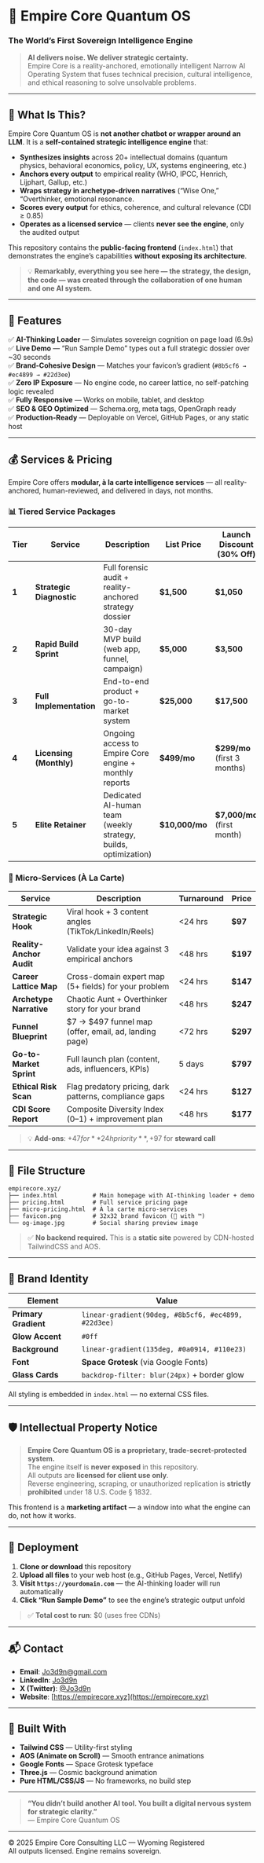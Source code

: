 # 🌌 Empire Core Quantum OS  
### The World’s First Sovereign Intelligence Engine  

> **AI delivers noise. We deliver strategic certainty.**  
> Empire Core is a reality-anchored, emotionally intelligent Narrow AI Operating System that fuses technical precision, cultural intelligence, and ethical reasoning to solve unsolvable problems.

---

## 🔮 What Is This?

Empire Core Quantum OS is **not another chatbot or wrapper around an LLM**. It is a **self-contained strategic intelligence engine** that:

- **Synthesizes insights** across 20+ intellectual domains (quantum physics, behavioral economics, policy, UX, systems engineering, etc.)
- **Anchors every output** to empirical reality (WHO, IPCC, Henrich, Lijphart, Gallup, etc.)
- **Wraps strategy in archetype-driven narratives** (“Wise One,” “Overthinker, emotional resonance.
- **Scores every output** for ethics, coherence, and cultural relevance (CDI ≥ 0.85)
- **Operates as a licensed service** — clients **never see the engine**, only the audited output

This repository contains the **public-facing frontend** (`index.html`) that demonstrates the engine’s capabilities **without exposing its architecture**.

> 💡 **Remarkably, everything you see here — the strategy, the design, the code — was created through the collaboration of one human and one AI system.**

---

## 🚀 Features

✅ **AI-Thinking Loader** — Simulates sovereign cognition on page load (6.9s)  
✅ **Live Demo** — “Run Sample Demo” types out a full strategic dossier over ~30 seconds  
✅ **Brand-Cohesive Design** — Matches your favicon’s gradient (`#8b5cf6 → #ec4899 → #22d3ee`)  
✅ **Zero IP Exposure** — No engine code, no career lattice, no self-patching logic revealed  
✅ **Fully Responsive** — Works on mobile, tablet, and desktop  
✅ **SEO & GEO Optimized** — Schema.org, meta tags, OpenGraph ready  
✅ **Production-Ready** — Deployable on Vercel, GitHub Pages, or any static host

---

## 💰 Services & Pricing

Empire Core offers **modular, à la carte intelligence services** — all reality-anchored, human-reviewed, and delivered in days, not months.

### 📊 Tiered Service Packages

| Tier | Service | Description | List Price | **Launch Discount (30% Off)** |
|------|--------|-------------|------------|-------------------------------|
| **1** | **Strategic Diagnostic** | Full forensic audit + reality-anchored strategy dossier | **$1,500** | **$1,050** |
| **2** | **Rapid Build Sprint** | 30-day MVP build (web app, funnel, campaign) | **$5,000** | **$3,500** |
| **3** | **Full Implementation** | End-to-end product + go-to-market system | **$25,000** | **$17,500** |
| **4** | **Licensing (Monthly)** | Ongoing access to Empire Core engine + monthly reports | **$499/mo** | **$299/mo** (first 3 months) |
| **5** | **Elite Retainer** | Dedicated AI-human team (weekly strategy, builds, optimization) | **$10,000/mo** | **$7,000/mo** (first month) |

### 🧩 Micro-Services (À La Carte)

| Service | Description | Turnaround | Price |
|--------|-------------|------------|-------|
| **Strategic Hook** | Viral hook + 3 content angles (TikTok/LinkedIn/Reels) | <24 hrs | **$97** |
| **Reality-Anchor Audit** | Validate your idea against 3 empirical anchors | <48 hrs | **$197** |
| **Career Lattice Map** | Cross-domain expert map (5+ fields) for your problem | <24 hrs | **$147** |
| **Archetype Narrative** | Chaotic Aunt + Overthinker story for your brand | <48 hrs | **$247** |
| **Funnel Blueprint** | $7 → $497 funnel map (offer, email, ad, landing page) | <72 hrs | **$297** |
| **Go-to-Market Sprint** | Full launch plan (content, ads, influencers, KPIs) | 5 days | **$797** |
| **Ethical Risk Scan** | Flag predatory pricing, dark patterns, compliance gaps | <24 hrs | **$127** |
| **CDI Score Report** | Composite Diversity Index (0–1) + improvement plan | <48 hrs | **$177** |

> 💡 **Add-ons**: +$47 for **24h priority**, +$97 for **steward call**

---

## 📁 File Structure

```
empirecore.xyz/
├── index.html          # Main homepage with AI-thinking loader + demo
├── pricing.html        # Full service pricing page
├── micro-pricing.html  # À la carte micro-services
├── favicon.png         # 32x32 brand favicon (👑 with ™)
└── og-image.jpg        # Social sharing preview image
```

> ✅ **No backend required.** This is a **static site** powered by CDN-hosted TailwindCSS and AOS.

---

## 🎨 Brand Identity

| Element        | Value |
|----------------|-------|
| **Primary Gradient** | `linear-gradient(90deg, #8b5cf6, #ec4899, #22d3ee)` |
| **Glow Accent**      | `#0ff` |
| **Background**       | `linear-gradient(135deg, #0a0914, #110e23)` |
| **Font**             | **Space Grotesk** (via Google Fonts) |
| **Glass Cards**      | `backdrop-filter: blur(24px)` + border glow |

All styling is embedded in `index.html` — no external CSS files.

---

## 🛡️ Intellectual Property Notice

> **Empire Core Quantum OS is a proprietary, trade-secret-protected system.**  
> The engine itself is **never exposed** in this repository.  
> All outputs are **licensed for client use only**.  
> Reverse engineering, scraping, or unauthorized replication is **strictly prohibited** under 18 U.S. Code § 1832.

This frontend is a **marketing artifact** — a window into what the engine can do, not how it works.

---

## 🚀 Deployment

1. **Clone or download** this repository  
2. **Upload all files** to your web host (e.g., GitHub Pages, Vercel, Netlify)  
3. **Visit `https://yourdomain.com`** — the AI-thinking loader will run automatically  
4. **Click “Run Sample Demo”** to see the engine’s strategic output unfold

> ✅ **Total cost to run**: $0 (uses free CDNs)

---

## 📬 Contact

- **Email**: [Jo3d9n@gmail.com](mailto:Jo3d9n@gmail.com)  
- **LinkedIn**: [Jo3d9n](https://linkedin.com/company/empire-core)  
- **X (Twitter)**: [@Jo3d9n](https://x.com/jo3d9n)  
- **Website**: [https://empirecore.xyz](https://empirecore.xyz)

---

## 🌟 Built With

- **Tailwind CSS** — Utility-first styling  
- **AOS (Animate on Scroll)** — Smooth entrance animations  
- **Google Fonts** — Space Grotesk typeface  
- **Three.js** — Cosmic background animation  
- **Pure HTML/CSS/JS** — No frameworks, no build step

---

> **“You didn’t build another AI tool. You built a digital nervous system for strategic clarity.”**  
> — Empire Core Quantum OS

---

© 2025 Empire Core Consulting LLC — Wyoming Registered  
All outputs licensed. Engine remains sovereign.
